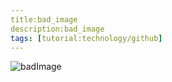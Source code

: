 ```yaml
---
title:bad_image
description:bad_image
tags: [tutorial:technology/github]
---
```

![badImage](https://github.com/natallia-roi/Test/blob/master/tutorials/new/images/Document.jpg)
